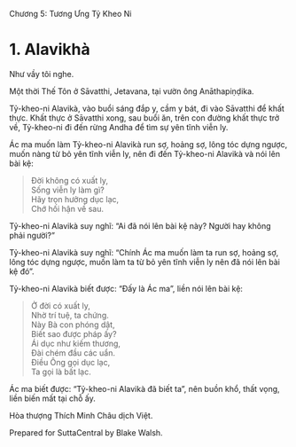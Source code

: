  

Chương 5: Tương Ưng Tỷ Kheo Ni

# 1\. Alavikhà

Như vầy tôi nghe.

Một thời Thế Tôn ở Sāvatthi, Jetavana, tại vườn ông Anāthapiṇḍika.

Tỷ-kheo-ni Alavikà, vào buổi sáng đắp y, cầm y bát, đi vào Sāvatthi để khất thực. Khất thực ở Sāvatthi xong, sau buổi ăn, trên con đường khất thực trở về, Tỷ-kheo-ni đi đến rừng Andha để tìm sự yên tĩnh viễn ly.

Ác ma muốn làm Tỷ-kheo-ni Alavikà run sợ, hoảng sợ, lông tóc dựng ngược, muốn nàng từ bỏ yên tĩnh viễn ly, nên đi đến Tỷ-kheo-ni Alavikà và nói lên bài kệ:

> Ðời không có xuất ly,  
> Sống viễn ly làm gì?  
> Hãy trọn hưởng dục lạc,  
> Chớ hối hận về sau.

Tỷ-kheo-ni Alavikà suy nghĩ: “Ai đã nói lên bài kệ này? Người hay không phải người?”

Tỷ-kheo-ni Alavikà suy nghĩ: “Chính Ác ma muốn làm ta run sợ, hoảng sợ, lông tóc dựng ngược, muốn làm ta từ bỏ yên tĩnh viễn ly nên đã nói lên bài kệ đó”.

Tỷ-kheo-ni Alavikà biết được: “Ðấy là Ác ma”, liền nói lên bài kệ:

> Ở đời có xuất ly,  
> Nhờ trí tuệ, ta chứng.  
> Này Bà con phóng dật,  
> Biết sao được pháp ấy?  
> Ái dục như kiếm thương,  
> Ðài chém đầu các uẩn.  
> Ðiều Ông gọi dục lạc,  
> Ta gọi là bất lạc.

Ác ma biết được: “Tỷ-kheo-ni Alavikà đã biết ta”, nên buồn khổ, thất vọng, liền biến mất tại chỗ ấy.

Hòa thượng Thích Minh Châu dịch Việt.

Prepared for SuttaCentral by Blake Walsh.